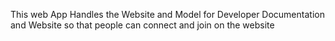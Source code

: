 This web App Handles the Website and Model for Developer Documentation and Website so that people can connect and join on the website